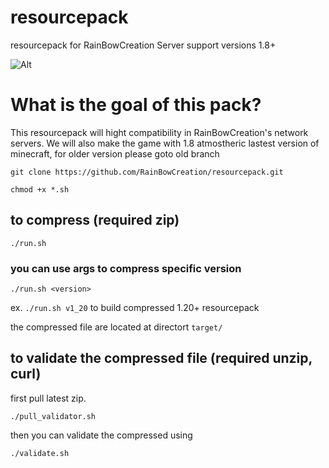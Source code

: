 # resourcepack

resourcepack for RainBowCreation Server support versions 1.8+

![Alt](https://repobeats.axiom.co/api/embed/4de7cbb82f484e975e09d961b81600b9f04261f6.svg "Repobeats analytics image")

# What is the goal of this pack?

This resourcepack will hight compatibility in RainBowCreation's network servers.
We will also make the game with 1.8 atmostheric lastest version of minecraft,
for older version please goto old branch

``git clone https://github.com/RainBowCreation/resourcepack.git``

``chmod +x *.sh``

## to compress (required zip)

``./run.sh``

### you can use args to compress specific version

``./run.sh <version>``

ex. ``./run.sh v1_20`` to build compressed 1.20+ resourcepack

the compressed file are located at directort ``target/``

## to validate the compressed file (required unzip, curl)

first pull latest zip.

``./pull_validator.sh``

then you can validate the compressed using

``./validate.sh``
